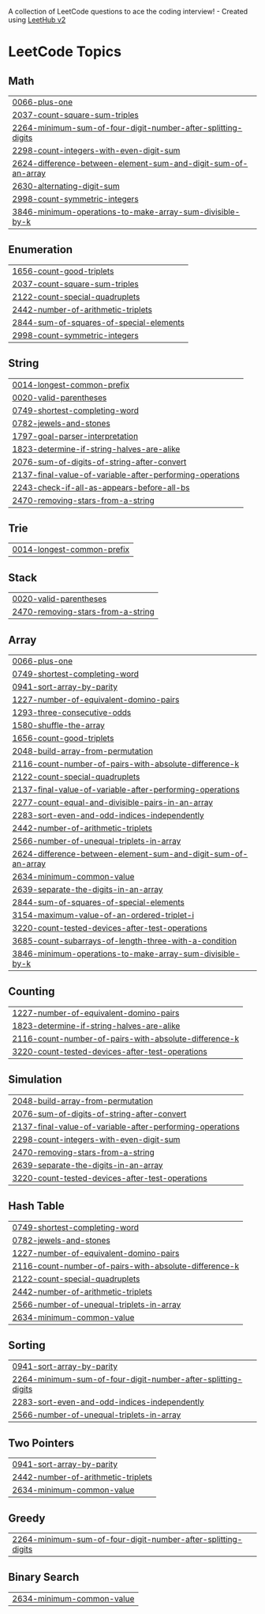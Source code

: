 A collection of LeetCode questions to ace the coding interview! - Created using [LeetHub v2](https://github.com/arunbhardwaj/LeetHub-2.0)
<!---LeetCode Topics Start-->
# LeetCode Topics
## Math
|  |
| ------- |
| [0066-plus-one](https://github.com/LakshmananiTech/LeetCode/tree/master/0066-plus-one) |
| [2037-count-square-sum-triples](https://github.com/LakshmananiTech/LeetCode/tree/master/2037-count-square-sum-triples) |
| [2264-minimum-sum-of-four-digit-number-after-splitting-digits](https://github.com/LakshmananiTech/LeetCode/tree/master/2264-minimum-sum-of-four-digit-number-after-splitting-digits) |
| [2298-count-integers-with-even-digit-sum](https://github.com/LakshmananiTech/LeetCode/tree/master/2298-count-integers-with-even-digit-sum) |
| [2624-difference-between-element-sum-and-digit-sum-of-an-array](https://github.com/LakshmananiTech/LeetCode/tree/master/2624-difference-between-element-sum-and-digit-sum-of-an-array) |
| [2630-alternating-digit-sum](https://github.com/LakshmananiTech/LeetCode/tree/master/2630-alternating-digit-sum) |
| [2998-count-symmetric-integers](https://github.com/LakshmananiTech/LeetCode/tree/master/2998-count-symmetric-integers) |
| [3846-minimum-operations-to-make-array-sum-divisible-by-k](https://github.com/LakshmananiTech/LeetCode/tree/master/3846-minimum-operations-to-make-array-sum-divisible-by-k) |
## Enumeration
|  |
| ------- |
| [1656-count-good-triplets](https://github.com/LakshmananiTech/LeetCode/tree/master/1656-count-good-triplets) |
| [2037-count-square-sum-triples](https://github.com/LakshmananiTech/LeetCode/tree/master/2037-count-square-sum-triples) |
| [2122-count-special-quadruplets](https://github.com/LakshmananiTech/LeetCode/tree/master/2122-count-special-quadruplets) |
| [2442-number-of-arithmetic-triplets](https://github.com/LakshmananiTech/LeetCode/tree/master/2442-number-of-arithmetic-triplets) |
| [2844-sum-of-squares-of-special-elements](https://github.com/LakshmananiTech/LeetCode/tree/master/2844-sum-of-squares-of-special-elements) |
| [2998-count-symmetric-integers](https://github.com/LakshmananiTech/LeetCode/tree/master/2998-count-symmetric-integers) |
## String
|  |
| ------- |
| [0014-longest-common-prefix](https://github.com/LakshmananiTech/LeetCode/tree/master/0014-longest-common-prefix) |
| [0020-valid-parentheses](https://github.com/LakshmananiTech/LeetCode/tree/master/0020-valid-parentheses) |
| [0749-shortest-completing-word](https://github.com/LakshmananiTech/LeetCode/tree/master/0749-shortest-completing-word) |
| [0782-jewels-and-stones](https://github.com/LakshmananiTech/LeetCode/tree/master/0782-jewels-and-stones) |
| [1797-goal-parser-interpretation](https://github.com/LakshmananiTech/LeetCode/tree/master/1797-goal-parser-interpretation) |
| [1823-determine-if-string-halves-are-alike](https://github.com/LakshmananiTech/LeetCode/tree/master/1823-determine-if-string-halves-are-alike) |
| [2076-sum-of-digits-of-string-after-convert](https://github.com/LakshmananiTech/LeetCode/tree/master/2076-sum-of-digits-of-string-after-convert) |
| [2137-final-value-of-variable-after-performing-operations](https://github.com/LakshmananiTech/LeetCode/tree/master/2137-final-value-of-variable-after-performing-operations) |
| [2243-check-if-all-as-appears-before-all-bs](https://github.com/LakshmananiTech/LeetCode/tree/master/2243-check-if-all-as-appears-before-all-bs) |
| [2470-removing-stars-from-a-string](https://github.com/LakshmananiTech/LeetCode/tree/master/2470-removing-stars-from-a-string) |
## Trie
|  |
| ------- |
| [0014-longest-common-prefix](https://github.com/LakshmananiTech/LeetCode/tree/master/0014-longest-common-prefix) |
## Stack
|  |
| ------- |
| [0020-valid-parentheses](https://github.com/LakshmananiTech/LeetCode/tree/master/0020-valid-parentheses) |
| [2470-removing-stars-from-a-string](https://github.com/LakshmananiTech/LeetCode/tree/master/2470-removing-stars-from-a-string) |
## Array
|  |
| ------- |
| [0066-plus-one](https://github.com/LakshmananiTech/LeetCode/tree/master/0066-plus-one) |
| [0749-shortest-completing-word](https://github.com/LakshmananiTech/LeetCode/tree/master/0749-shortest-completing-word) |
| [0941-sort-array-by-parity](https://github.com/LakshmananiTech/LeetCode/tree/master/0941-sort-array-by-parity) |
| [1227-number-of-equivalent-domino-pairs](https://github.com/LakshmananiTech/LeetCode/tree/master/1227-number-of-equivalent-domino-pairs) |
| [1293-three-consecutive-odds](https://github.com/LakshmananiTech/LeetCode/tree/master/1293-three-consecutive-odds) |
| [1580-shuffle-the-array](https://github.com/LakshmananiTech/LeetCode/tree/master/1580-shuffle-the-array) |
| [1656-count-good-triplets](https://github.com/LakshmananiTech/LeetCode/tree/master/1656-count-good-triplets) |
| [2048-build-array-from-permutation](https://github.com/LakshmananiTech/LeetCode/tree/master/2048-build-array-from-permutation) |
| [2116-count-number-of-pairs-with-absolute-difference-k](https://github.com/LakshmananiTech/LeetCode/tree/master/2116-count-number-of-pairs-with-absolute-difference-k) |
| [2122-count-special-quadruplets](https://github.com/LakshmananiTech/LeetCode/tree/master/2122-count-special-quadruplets) |
| [2137-final-value-of-variable-after-performing-operations](https://github.com/LakshmananiTech/LeetCode/tree/master/2137-final-value-of-variable-after-performing-operations) |
| [2277-count-equal-and-divisible-pairs-in-an-array](https://github.com/LakshmananiTech/LeetCode/tree/master/2277-count-equal-and-divisible-pairs-in-an-array) |
| [2283-sort-even-and-odd-indices-independently](https://github.com/LakshmananiTech/LeetCode/tree/master/2283-sort-even-and-odd-indices-independently) |
| [2442-number-of-arithmetic-triplets](https://github.com/LakshmananiTech/LeetCode/tree/master/2442-number-of-arithmetic-triplets) |
| [2566-number-of-unequal-triplets-in-array](https://github.com/LakshmananiTech/LeetCode/tree/master/2566-number-of-unequal-triplets-in-array) |
| [2624-difference-between-element-sum-and-digit-sum-of-an-array](https://github.com/LakshmananiTech/LeetCode/tree/master/2624-difference-between-element-sum-and-digit-sum-of-an-array) |
| [2634-minimum-common-value](https://github.com/LakshmananiTech/LeetCode/tree/master/2634-minimum-common-value) |
| [2639-separate-the-digits-in-an-array](https://github.com/LakshmananiTech/LeetCode/tree/master/2639-separate-the-digits-in-an-array) |
| [2844-sum-of-squares-of-special-elements](https://github.com/LakshmananiTech/LeetCode/tree/master/2844-sum-of-squares-of-special-elements) |
| [3154-maximum-value-of-an-ordered-triplet-i](https://github.com/LakshmananiTech/LeetCode/tree/master/3154-maximum-value-of-an-ordered-triplet-i) |
| [3220-count-tested-devices-after-test-operations](https://github.com/LakshmananiTech/LeetCode/tree/master/3220-count-tested-devices-after-test-operations) |
| [3685-count-subarrays-of-length-three-with-a-condition](https://github.com/LakshmananiTech/LeetCode/tree/master/3685-count-subarrays-of-length-three-with-a-condition) |
| [3846-minimum-operations-to-make-array-sum-divisible-by-k](https://github.com/LakshmananiTech/LeetCode/tree/master/3846-minimum-operations-to-make-array-sum-divisible-by-k) |
## Counting
|  |
| ------- |
| [1227-number-of-equivalent-domino-pairs](https://github.com/LakshmananiTech/LeetCode/tree/master/1227-number-of-equivalent-domino-pairs) |
| [1823-determine-if-string-halves-are-alike](https://github.com/LakshmananiTech/LeetCode/tree/master/1823-determine-if-string-halves-are-alike) |
| [2116-count-number-of-pairs-with-absolute-difference-k](https://github.com/LakshmananiTech/LeetCode/tree/master/2116-count-number-of-pairs-with-absolute-difference-k) |
| [3220-count-tested-devices-after-test-operations](https://github.com/LakshmananiTech/LeetCode/tree/master/3220-count-tested-devices-after-test-operations) |
## Simulation
|  |
| ------- |
| [2048-build-array-from-permutation](https://github.com/LakshmananiTech/LeetCode/tree/master/2048-build-array-from-permutation) |
| [2076-sum-of-digits-of-string-after-convert](https://github.com/LakshmananiTech/LeetCode/tree/master/2076-sum-of-digits-of-string-after-convert) |
| [2137-final-value-of-variable-after-performing-operations](https://github.com/LakshmananiTech/LeetCode/tree/master/2137-final-value-of-variable-after-performing-operations) |
| [2298-count-integers-with-even-digit-sum](https://github.com/LakshmananiTech/LeetCode/tree/master/2298-count-integers-with-even-digit-sum) |
| [2470-removing-stars-from-a-string](https://github.com/LakshmananiTech/LeetCode/tree/master/2470-removing-stars-from-a-string) |
| [2639-separate-the-digits-in-an-array](https://github.com/LakshmananiTech/LeetCode/tree/master/2639-separate-the-digits-in-an-array) |
| [3220-count-tested-devices-after-test-operations](https://github.com/LakshmananiTech/LeetCode/tree/master/3220-count-tested-devices-after-test-operations) |
## Hash Table
|  |
| ------- |
| [0749-shortest-completing-word](https://github.com/LakshmananiTech/LeetCode/tree/master/0749-shortest-completing-word) |
| [0782-jewels-and-stones](https://github.com/LakshmananiTech/LeetCode/tree/master/0782-jewels-and-stones) |
| [1227-number-of-equivalent-domino-pairs](https://github.com/LakshmananiTech/LeetCode/tree/master/1227-number-of-equivalent-domino-pairs) |
| [2116-count-number-of-pairs-with-absolute-difference-k](https://github.com/LakshmananiTech/LeetCode/tree/master/2116-count-number-of-pairs-with-absolute-difference-k) |
| [2122-count-special-quadruplets](https://github.com/LakshmananiTech/LeetCode/tree/master/2122-count-special-quadruplets) |
| [2442-number-of-arithmetic-triplets](https://github.com/LakshmananiTech/LeetCode/tree/master/2442-number-of-arithmetic-triplets) |
| [2566-number-of-unequal-triplets-in-array](https://github.com/LakshmananiTech/LeetCode/tree/master/2566-number-of-unequal-triplets-in-array) |
| [2634-minimum-common-value](https://github.com/LakshmananiTech/LeetCode/tree/master/2634-minimum-common-value) |
## Sorting
|  |
| ------- |
| [0941-sort-array-by-parity](https://github.com/LakshmananiTech/LeetCode/tree/master/0941-sort-array-by-parity) |
| [2264-minimum-sum-of-four-digit-number-after-splitting-digits](https://github.com/LakshmananiTech/LeetCode/tree/master/2264-minimum-sum-of-four-digit-number-after-splitting-digits) |
| [2283-sort-even-and-odd-indices-independently](https://github.com/LakshmananiTech/LeetCode/tree/master/2283-sort-even-and-odd-indices-independently) |
| [2566-number-of-unequal-triplets-in-array](https://github.com/LakshmananiTech/LeetCode/tree/master/2566-number-of-unequal-triplets-in-array) |
## Two Pointers
|  |
| ------- |
| [0941-sort-array-by-parity](https://github.com/LakshmananiTech/LeetCode/tree/master/0941-sort-array-by-parity) |
| [2442-number-of-arithmetic-triplets](https://github.com/LakshmananiTech/LeetCode/tree/master/2442-number-of-arithmetic-triplets) |
| [2634-minimum-common-value](https://github.com/LakshmananiTech/LeetCode/tree/master/2634-minimum-common-value) |
## Greedy
|  |
| ------- |
| [2264-minimum-sum-of-four-digit-number-after-splitting-digits](https://github.com/LakshmananiTech/LeetCode/tree/master/2264-minimum-sum-of-four-digit-number-after-splitting-digits) |
## Binary Search
|  |
| ------- |
| [2634-minimum-common-value](https://github.com/LakshmananiTech/LeetCode/tree/master/2634-minimum-common-value) |
<!---LeetCode Topics End-->